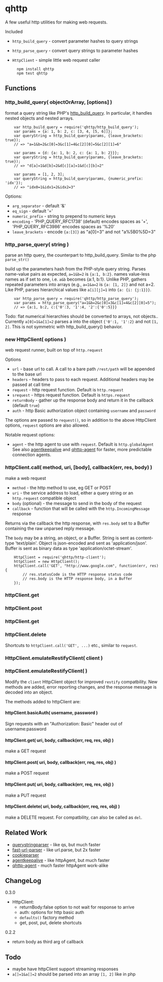 qhttp
=====


A few useful http utilities for making web requests.

Included

- `http_build_query` - convert parameter hashes to query strings
- `http_parse_query` - convert query strings to parameter hashes
- `HttpClient` - simple little web request caller

        npm install qhttp
        npm test qhttp


## Functions

### http_build_query( objectOrArray, [options] )

format a query string like PHP's [http_build_query](http://php.net/manual/en/function.http-build-query.php).
In particular, it handles nested objects and nested arrays.

        var http_build_query = require('qhttp/http_build_query');
        var params = {a: 1, b: 2, c: [3, 4, [5, 6]]};
        var queryString = http_build_query(params, {leave_brackets: true});
        // => "a=1&b=2&c[0]=3&c[1]=4&c[2][0]=5&c[2][1]=6"

        var params = {d: {a: 1, b: 2, c: {a: 1, b: 2}}};
        var queryString = http_build_query(params, {leave_brackets: true});
        // => "d[a]=1&d[b]=2&d[c][a]=1&d[c][b]=2"

        var params = [1, 2, 3];
        var queryString = http_build_query(params, {numeric_prefix: 'idx'});
        // => "idx0=1&idx1=2&idx2=3"

Options:

- `arg_separator`   - default '&'
- `eq_sign`         - default '='
- `numeric_prefix`  - string to prepend to numeric keys
- `encoding`        - 'PHP_QUERY_RFC1738' (default) encodes spaces as '+',
                    'PHP_QUERY_RFC3986' encodes spaces as '%20'
- `leave_brackets`  - encode `{a:[3]}` as "a[0]=3" and not "a%5B0%5D=3"


### http_parse_query( string )

parse an http query, the counterpart to http_build_query.  Similar to
the php `parse_str()`

build up the parameters hash from the PHP-style query string.  Parses
name-value pairs as expected, `a=1&b=2` is `{a:1, b:2}`.  names value-less
names as if set to one, i.e. `a&b` becomes {a:1, b:1}.  Unlike PHP, gathers
repeated parameters into arrays (e.g., `a=1&a=2` is `{a: [1, 2]}` and not a=2.
Like PHP, parses hierarchical values like `a[i][j]=1` into `{a: {i: {j:1}}}`.

        var http_parse_query = require('qhttp/http_parse_query');
        var params = http_parse_query("a=1&b=2&c[0]=3&c[1]=4&c[2][0]=5");
        // => {a:1, b:2, c:{'0':3, '1':4, '2':{'0':5}}}

Todo: flat numerical hierarchies should be converted to arrays, not objects..
Currently `a[0]=1&a[1]=2` parses a into the object `{'0':1, '1':2}` and not
`[1, 2]`.  This is not symmetric with http_build_query() behavior.


### new HttpClient( options )

web request runner, built on top of `http.request`

Options

- `url` - base url to call.  A call to a bare path `/rest/path` will be appended to the base url
- `headers` - headers to pass to each request.  Additional headers may be passed at call time
- `request` - http request function.  Default is `http.request`
- `srequest` - https request function.  Default is `https.request`
- `returnBody` - gather up the response body and return it in the callback (default `true`)
- `auth` - http Basic authorization object containing `username` and `password`

The options are passed to `request()`, so in addition to the above HttpClient
options, `request` options are also allowed.

Notable request options:

- `agent` - the http agent to use with `request`.  Default is `http.globalAgent`
  See also
  [agentkeepalive](https://www.npmjs.com/package/agentkeepalive) and
  [qhttp-agent](https://www.npmjs.com/package/qhttp-agent) for faster,
  more predictable connection agents.

### httpClient.call( method, uri, [body], callback(err, res, body) )

make a web request

- `method` - the http method to use, eg GET or POST
- `uri` - the service address to load, either a query string or an `http.request` compatible object
- `body` (optional) - the message to send in the body of the request
- `callback` - function that will be called with the `http.IncomingMessage` response

Returns via the callback the http response, with `res.body` set to a Buffer
containing the raw unparsed reply message.

The `body` may be a string, an object, or a Buffer.  String is sent as
content-type 'text/plain'.  Object is json-encoded and sent as
'application/json'.  Buffer is sent as binary data as type
'application/octet-stream'.

        HttpClient = require('qhttp/http-client');
        httpClient = new HttpClient();
        httpClient.call('GET', "http://www.google.com", function(err, res) {
            // res.statusCode is the HTTP response status code
            // res.body is the HTTP response body, in a Buffer
        });

### httpClient.get
### httpClient.post
### httpClient.get
### httpClient.delete

Shortcuts to `httpClient.call('GET', ...)` etc., similar to `request`.

### HttpClient.emulateRestifyClient( client )
### httpClient.emulateRestifyClient( )

Modify the `client` HttpClient object for improved `restify` compatbility.  New
methods are added, error reporting changes, and the response message is
decoded into an object.

The methods added to httpClient are:

#### httpClient.basicAuth( username, password )

Sign requests with an "Authorization: Basic" header out of username:password

#### httpClient.get( uri, body, callback(err, req, res, obj) )

make a GET request

#### httpClient.post( uri, body, callback(err, req, res, obj) )

make a POST request

#### httpClient.put( uri, body, callback(err, req, res, obj) )

make a PUT request

#### httpClient.delete( uri, body, callback(err, req, res, obj) )

make a DELETE request.  For compatbility, can also be called as `del`.


## Related Work

- [querystringparser](https://www.npmjs.com/package/querystringparser) - like qs, but much faster
- [fast-url-parser](https://www.npmjs.com/package/fast-url-parser) - like url.parse, but 2x faster
- [cookieparser](https://www.npmjs.com/package/cookieparser)
- [agentkeepalive](https://www.npmjs.com/package/agentkeepalive) - like httpAgent, but much faster
- [qhttp-agent](https://www.npmjs.com/package/qhttp-agent) - much faster httpAgent work-alike


## ChangeLog

0.3.0

- HttpClient:
  - returnBody:false option to not wait for response to arrive
  - auth: options for http basic auth
  - `defaults()` factory method
  - get, post, put, delete shortcuts

0.2.2
  - return body as third arg of callback

## Todo

- maybe have httpClient support streaming responses
- `a[]=1&a[]=2` should be parsed into an array `[1, 2]` like in php
